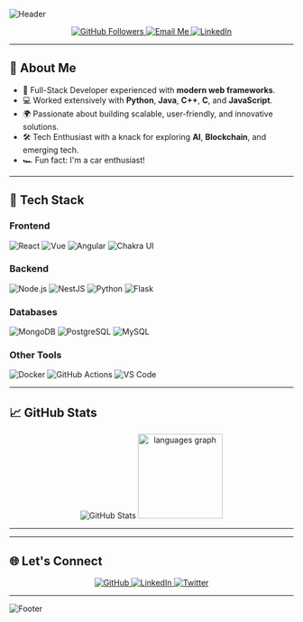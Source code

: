 ![Header](https://capsule-render.vercel.app/api?type=waving&color=gradient&height=200&section=header&text=Hi%20There!%20I'm%20Alexo%20%F0%9F%91%8B&fontSize=40&fontAlign=50&fontAlignY=35&desc=Full-Stack%20Developer%20Extraordinaire&descAlign=50&descAlignY=50)

<p align="center">
  <a href="https://github.com/alexo05">
    <img src="https://img.shields.io/github/followers/alexo05?label=Followers&style=social" alt="GitHub Followers">
  </a>
  <a href="mailto:zakariaeam2003@gmail.com">
    <img src="https://img.shields.io/badge/Email-Me-green?style=for-the-badge" alt="Email Me">
  </a>
  <a href="https://linkedin.com/in/zakariae-amrani-8679a4182">
    <img src="https://img.shields.io/badge/Connect%20on%20LinkedIn-blue?style=for-the-badge" alt="LinkedIn">
  </a>
</p>

---

## 🌟 About Me

- 🚀 Full-Stack Developer experienced with **modern web frameworks**.
- 💻 Worked extensively with **Python**, **Java**, **C++**, **C**, and **JavaScript**.
- 🌍 Passionate about building scalable, user-friendly, and innovative solutions.
- 🛠️ Tech Enthusiast with a knack for exploring **AI**, **Blockchain**, and emerging tech.
- 🏎️ Fun fact: I'm a car enthusiast!

---

## 🔧 Tech Stack

### **Frontend**
![React](https://img.shields.io/badge/React-20232A?style=for-the-badge&logo=react&logoColor=61DAFB)
![Vue](https://img.shields.io/badge/Vue.js-35495E?style=for-the-badge&logo=vue.js&logoColor=4FC08D)
![Angular](https://img.shields.io/badge/Angular-DD0031?style=for-the-badge&logo=angular&logoColor=white)
![Chakra UI](https://img.shields.io/badge/Chakra--UI-319795?style=for-the-badge&logo=chakra-ui&logoColor=white)

### **Backend**
![Node.js](https://img.shields.io/badge/Node.js-339933?style=for-the-badge&logo=nodedotjs&logoColor=white)
![NestJS](https://img.shields.io/badge/NestJS-E0234E?style=for-the-badge&logo=nestjs&logoColor=white)
![Python](https://img.shields.io/badge/Python-3776AB?style=for-the-badge&logo=python&logoColor=white)
![Flask](https://img.shields.io/badge/Flask-000000?style=for-the-badge&logo=flask&logoColor=white)

### **Databases**
![MongoDB](https://img.shields.io/badge/MongoDB-4EA94B?style=for-the-badge&logo=mongodb&logoColor=white)
![PostgreSQL](https://img.shields.io/badge/PostgreSQL-336791?style=for-the-badge&logo=postgresql&logoColor=white)
![MySQL](https://img.shields.io/badge/MySQL-4479A1?style=for-the-badge&logo=mysql&logoColor=white)

### **Other Tools**
![Docker](https://img.shields.io/badge/Docker-2496ED?style=for-the-badge&logo=docker&logoColor=white)
![GitHub Actions](https://img.shields.io/badge/GitHub_Actions-2088FF?style=for-the-badge&logo=github-actions&logoColor=white)
![VS Code](https://img.shields.io/badge/VS%20Code-007ACC?style=for-the-badge&logo=visual-studio-code&logoColor=white)

---

## 📈 GitHub Stats

<p align="center">
  <img src="https://github-readme-stats.vercel.app/api?username=alexo05&show_icons=true&theme=radical" alt="GitHub Stats">
   <img src="https://github-readme-stats.vercel.app/api/top-langs?username=alexo05&locale=en&hide_title=false&layout=compact&card_width=320&langs_count=5&theme=dracula&hide_border=false" height="150" alt="languages graph"  />
</p>

---

---

## 🌐 Let's Connect

<p align="center">
  <a href="https://github.com/alexo05">
    <img src="https://img.shields.io/badge/GitHub-%2312100E.svg?style=for-the-badge&logo=GitHub&logoColor=white" alt="GitHub">
  </a>
  <a href="https://linkedin.com/in/zakariae-amrani-8679a4182">
    <img src="https://img.shields.io/badge/LinkedIn-%230077B5.svg?style=for-the-badge&logo=linkedin&logoColor=white" alt="LinkedIn">
  </a>
  <a href="">
    <img src="https://img.shields.io/badge/Twitter-%231DA1F2.svg?style=for-the-badge&logo=Twitter&logoColor=white" alt="Twitter">
  </a>
</p>

---

![Footer](https://capsule-render.vercel.app/api?type=waving&color=gradient&height=100&section=footer)


